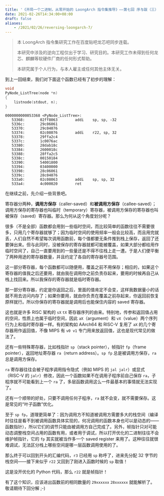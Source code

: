 ```yaml
---
title: '《开局一个二进制，从零开始的 LoongArch 指令集推导》——第七回 序与跋（三）'
date: 2021-02-26T14:34:00+08:00
draft: false
aliases:
    - /2021/02/26/reversing-loongarch-7/
---
```


> 本 LoongArch 指令集研究工作在百度贴吧龙芯吧同步连载。
>
> 本研究中涉及的逆向工程仅出于学习、研究目的。本研究工作未得到任何龙芯、麒麟等软硬件厂商的任何形式帮助。
>
> 本研究属于个人行为，与本人雇主或任何其他主体无关。

到上一回结束，我们对下面这个函数已经有了初步的理解：

```c
void
PyNode_ListTree(node *n)
{
    listnode(stdout, n);
}
```

```plain
0000000000053368 <PyNode_ListTree>:
   53368:       02ff8063        addi    sp, sp, -32
   5336c:       29c06061
   53370:       29c04076
   53374:       02c08076        addi    r22, sp, 32
   53378:       29ffa2c4
   5337c:       1c0076ac
   53380:       28dab18c
   53384:       2600018c
   53388:       28ffa2c5
   5338c:       00150184
   53390:       54001800
   53394:       03400000
   53398:       28c06061
   5339c:       28c04076
   533a0:       02c08063        addi    sp, sp, 32
   533a4:       4c000020        ret
```

在继续之前，先介绍一些背景吧。

寄存器分两种，**调用方保存**（caller-saved）和**被调用方保存**（callee-saved）；调用方保存的寄存器也叫临时（temporary）寄存器，被调用方保存的寄存器也叫被保存（saved）寄存器。那么为何从这个角度划分呢？

很多（不是全部）函数都会用到一些临时空间，而比较简单的函数往往不需要很多，只用几个寄存器就够了；因为临时空间的使用频率一般会比较高，而且用完就丢，人们自然不希望每次调用函数前，每个值都要无条件推到栈上保存，返回了还要弹出来。但与此同时，没被保存的寄存器就都可能被覆盖，如果大部分都给用作临时空间了，自己一直要用到的一些量还是不得不往栈上走一遭。于是人们便平衡了两种用途的寄存器数量，并且约定了各自的寄存器号范围。

这一部分寄存器，每个函数都可以随便用，覆盖之前不用保存；相应的，如果这个寄存器的值我之后还要用，就由我在调用你之前负责存起来，要用的时候再自己从栈上找回来。所以我保存的寄存器就是临时寄存器。

那一部分寄存器，约定是你返回之后，里面的值肯定不会变，这样我数据量小的话就不用去访问内存了；如果你要用，就由你负责在覆盖之前存起来，你返回前恢复原样就行。所以你保存的寄存器就是调用后也能保住内容的 saved 寄存器。

这也就是许多 RISC 架构的 `sX` `tX` 寄存器序列的由来。特别地，传参和返回值占用的空间，性质上也属于临时空间，因此 `aX`（argument）和 `vX`（value）两个序列行为上和临时寄存器一样。有的架构如 AArch64 和 RISC-V 复用了 `aX` 的几个寄存器用作返回值，不像 MIPS 有 `v0 v1` 专门用来放返回值，这也是现代常见的做法了。

还有一些特殊寄存器，比如栈指针 `sp`（stack pointer），帧指针 `fp`（frame pointer），返回地址寄存器 `ra`（return address）。`sp fp` 总是被调用方保存，`ra` 总是调用方保存。

`ra` 寄存器往往会被子程序调用指令隐式（例如 MIPS 的 `jal jalr`）或显式（RISC-V 的 `jalr`）修改，因此一个函数如果不在调用子程序前自己保存 `ra`，子程序就不可能看到上一个 `ra` 了，多层函数调用这么一件最基本的事情就无法实现了。

还有一个顺带的好处，只要不调用任何子程序，`ra` 就不会变，就不需要保存。这是常见的“叶子函数”优化。

至于 `sp fp`，道理更简单了：因为调用方不知道被调用方需要多大的栈空间（编译时往往是看不到被调用函数具体实现的，何况调用的函数本身也可以是动态的——函数指针），所以它们的调节只能由被调用方自己完成了。另外，帧指针只对可能动态调整栈空间占用的函数有用，或者用于调试，所以打开优化的二进制往往不会维护帧指针，它的 `fp` 其实就被当作多一个 saved register 来用了。这种往往就很难调试，无法区分栈上哪些空间是哪一层函数调用使用的了。

那么终于可以回到开头的汇编代码，`r3` 已经用 `sp` 称呼了，进来先分配 32 字节的栈空间——接下来似乎 `r22` 又回到了刚进入函数时候的 `sp` 取值！

这是没开优化的 Python 代码，那么 `r22` 就是帧指针！

有了这个知识，应该进出函数前的相同数量的 `29xxxxxx` `28xxxxxx` 就能解析了。敬请期待下回分解 ;-)
